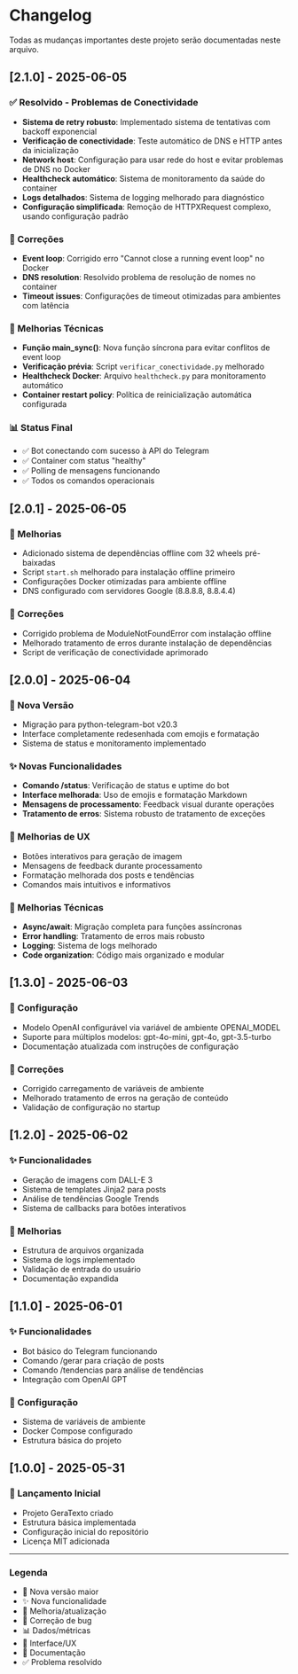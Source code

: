 # Changelog

Todas as mudanças importantes deste projeto serão documentadas neste arquivo.

## [2.1.0] - 2025-06-05

### ✅ Resolvido - Problemas de Conectividade
- **Sistema de retry robusto**: Implementado sistema de tentativas com backoff exponencial
- **Verificação de conectividade**: Teste automático de DNS e HTTP antes da inicialização
- **Network host**: Configuração para usar rede do host e evitar problemas de DNS no Docker
- **Healthcheck automático**: Sistema de monitoramento da saúde do container
- **Logs detalhados**: Sistema de logging melhorado para diagnóstico
- **Configuração simplificada**: Remoção de HTTPXRequest complexo, usando configuração padrão

### 🐛 Correções
- **Event loop**: Corrigido erro "Cannot close a running event loop" no Docker
- **DNS resolution**: Resolvido problema de resolução de nomes no container
- **Timeout issues**: Configurações de timeout otimizadas para ambientes com latência

### 🔧 Melhorias Técnicas
- **Função main_sync()**: Nova função síncrona para evitar conflitos de event loop
- **Verificação prévia**: Script `verificar_conectividade.py` melhorado
- **Healthcheck Docker**: Arquivo `healthcheck.py` para monitoramento automático
- **Container restart policy**: Política de reinicialização automática configurada

### 📊 Status Final
- ✅ Bot conectando com sucesso à API do Telegram
- ✅ Container com status "healthy"
- ✅ Polling de mensagens funcionando
- ✅ Todos os comandos operacionais

## [2.0.1] - 2025-06-05

### 🔧 Melhorias
- Adicionado sistema de dependências offline com 32 wheels pré-baixadas
- Script `start.sh` melhorado para instalação offline primeiro
- Configurações Docker otimizadas para ambiente offline
- DNS configurado com servidores Google (8.8.8.8, 8.8.4.4)

### 🐛 Correções
- Corrigido problema de ModuleNotFoundError com instalação offline
- Melhorado tratamento de erros durante instalação de dependências
- Script de verificação de conectividade aprimorado

## [2.0.0] - 2025-06-04

### 🚀 Nova Versão
- Migração para python-telegram-bot v20.3
- Interface completamente redesenhada com emojis e formatação
- Sistema de status e monitoramento implementado

### ✨ Novas Funcionalidades
- **Comando /status**: Verificação de status e uptime do bot
- **Interface melhorada**: Uso de emojis e formatação Markdown
- **Mensagens de processamento**: Feedback visual durante operações
- **Tratamento de erros**: Sistema robusto de tratamento de exceções

### 🎨 Melhorias de UX
- Botões interativos para geração de imagem
- Mensagens de feedback durante processamento
- Formatação melhorada dos posts e tendências
- Comandos mais intuitivos e informativos

### 🔧 Melhorias Técnicas
- **Async/await**: Migração completa para funções assíncronas
- **Error handling**: Tratamento de erros mais robusto
- **Logging**: Sistema de logs melhorado
- **Code organization**: Código mais organizado e modular

## [1.3.0] - 2025-06-03

### 🔧 Configuração
- Modelo OpenAI configurável via variável de ambiente OPENAI_MODEL
- Suporte para múltiplos modelos: gpt-4o-mini, gpt-4o, gpt-3.5-turbo
- Documentação atualizada com instruções de configuração

### 🐛 Correções
- Corrigido carregamento de variáveis de ambiente
- Melhorado tratamento de erros na geração de conteúdo
- Validação de configuração no startup

## [1.2.0] - 2025-06-02

### ✨ Funcionalidades
- Geração de imagens com DALL-E 3
- Sistema de templates Jinja2 para posts
- Análise de tendências Google Trends
- Sistema de callbacks para botões interativos

### 🔧 Melhorias
- Estrutura de arquivos organizada
- Sistema de logs implementado
- Validação de entrada do usuário
- Documentação expandida

## [1.1.0] - 2025-06-01

### ✨ Funcionalidades
- Bot básico do Telegram funcionando
- Comando /gerar para criação de posts
- Comando /tendencias para análise de tendências
- Integração com OpenAI GPT

### 🔧 Configuração
- Sistema de variáveis de ambiente
- Docker Compose configurado
- Estrutura básica do projeto

## [1.0.0] - 2025-05-31

### 🚀 Lançamento Inicial
- Projeto GeraTexto criado
- Estrutura básica implementada
- Configuração inicial do repositório
- Licença MIT adicionada

---

### Legenda
- 🚀 Nova versão maior
- ✨ Nova funcionalidade
- 🔧 Melhoria/atualização
- 🐛 Correção de bug
- 📊 Dados/métricas
- 🎨 Interface/UX
- 📝 Documentação
- ✅ Problema resolvido